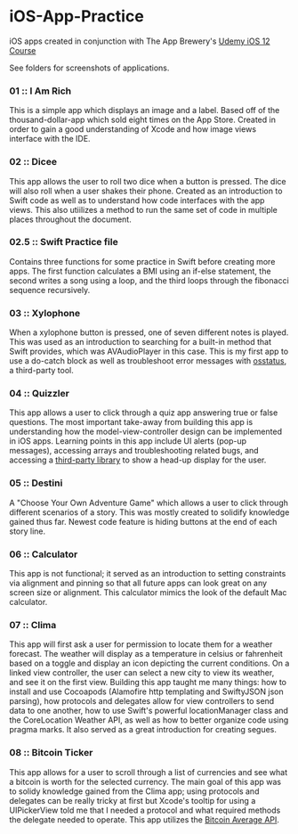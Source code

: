 # iOS-App-Practice
iOS apps created in conjunction with The App Brewery's [Udemy iOS 12 Course](https://www.udemy.com/ios-12-app-development-bootcamp/learn/v4/content)

See folders for screenshots of applications.

### 01 :: I Am Rich
This is a simple app which displays an image and a label. Based off of the thousand-dollar-app which sold eight times on the App Store. Created in order to gain a good understanding of Xcode and how image views interface with the IDE. 

### 02 :: Dicee
This app allows the user to roll two dice when a button is pressed. The dice will also roll when a user shakes their phone. Created as an introduction to Swift code as well as to understand how code interfaces with the app views. This also utiilizes a method to run the same set of code in multiple places throughout the document.

### 02.5 :: Swift Practice file
Contains three functions for some practice in Swift before creating more apps. The first function calculates a BMI using an if-else statement, the second writes a song using a loop, and the third loops through the fibonacci sequence recursively. 

### 03 :: Xylophone
When a xylophone button is pressed, one of seven different notes is played. This was used as an introduction to searching for a built-in method that Swift provides, which was AVAudioPlayer in this case. This is my first app to use a do-catch block as well as troubleshoot error messages with [osstatus](https://osstatus.com), a third-party tool. 

### 04 :: Quizzler
This app allows a user to click through a quiz app answering true or false questions. The most important take-away from building this app is understanding how the model-view-controller design can be implemented in iOS apps. Learning points in this app include UI alerts (pop-up messages), accessing arrays and troubleshooting related bugs, and accessing a [third-party library](https://github.com/relatedcode/ProgressHUD) to show a head-up display for the user.

### 05 :: Destini
A "Choose Your Own Adventure Game" which allows a user to click through different scenarios of a story. This was mostly created to solidify knowledge gained thus far. Newest code feature is hiding buttons at the end of each story line. 

### 06 :: Calculator
This app is not functional; it served as an introduction to setting constraints via alignment and pinning so that all future apps can look great on any screen size or alignment. This calculator mimics the look of the default Mac calculator. 

### 07 :: Clima
This app will first ask a user for permission to locate them for a weather forecast. The weather will display as a temperature in celsius or fahrenheit based on a toggle and display an icon depicting the current conditions. On a linked view controller, the user can select a new city to view its weather, and see it on the first view. Building this app taught me many things: how to install and use Cocoapods (Alamofire http templating and SwiftyJSON json parsing), how protocols and delegates allow for view controllers to send data to one another, how to use Swift's powerful locationManager class and the CoreLocation Weather API, as well as how to better organize code using pragma marks. It also served as a great introduction for creating segues. 

### 08 :: Bitcoin Ticker
This app allows for a user to scroll through a list of currencies and see what a bitcoin is worth for the selected currency. The main goal of this app was to solidy knowledge gained from the Clima app; using protocols and delegates can be really tricky at first but Xcode's tooltip for using a UIPickerView told me that I needed a protocol and what required methods the delegate needed to operate. This app utilizes the [Bitcoin Average API](https://apiv2.bitcoinaverage.com). 

